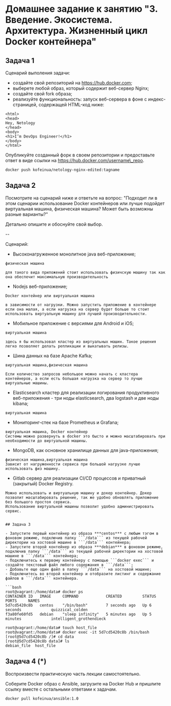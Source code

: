 # Домашнее задание к занятию "3. Введение. Экосистема. Архитектура. Жизненный цикл Docker контейнера"

## Задача 1

Сценарий выполения задачи:

* создайте свой репозиторий на https://hub.docker.com;
* выберете любой образ, который содержит веб-сервер Nginx;
* создайте свой fork образа;
* реализуйте функциональность:
запуск веб-сервера в фоне с индекс-страницей, содержащей HTML-код ниже:

```
<html>
<head>
Hey, Netology
</head>
<body>
<h1>I’m DevOps Engineer!</h1>
</body>
</html>
```

Опубликуйте созданный форк в своем репозитории и предоставьте ответ в виде ссылки на https://hub.docker.com/username\_repo.

`docker push kofeinua/netology-nginx-edited:tagname`

## Задача 2

Посмотрите на сценарий ниже и ответьте на вопрос:
"Подходит ли в этом сценарии использование Docker контейнеров или лучше подойдет виртуальная машина, физическая машина? Может быть возможны разные варианты?"

Детально опишите и обоснуйте свой выбор.

--

Сценарий:

* Высоконагруженное монолитное java веб-приложение;

```
физическая машина

для такого вида приложений стоит использовать физичскую машину так как она обеспечит максимальную производительность
```

* Nodejs веб-приложение;

```
Docker контейнер или виртуальная машина

в зависимости от нагрузки. Можно запустить приложение в контейнере если она малая, а если нагрузка на сервер будет больше то стоит использовать виртуальную машину для лучшей производительности.
```

* Мобильное приложение c версиями для Android и iOS;

```
виртуальная машина

здесь я бы использовал кластер из виртуальных машин. Такое решения легко позволяет делать репликации и выкатывать релизы.
```

* Шина данных на базе Apache Kafka;

```
виртуальная машина,физическая машина

Если количество запросов небольшое можно начать с кластера контейнеров, а если есть большая нагрузка на сервер то лучше виртуальные машины.
```

* Elasticsearch кластер для реализации логирования продуктивного веб-приложения - три ноды elasticsearch, два logstash и две ноды kibana;

```
виртуальная машина
```

* Мониторинг-стек на базе Prometheus и Grafana;

```
виртуальная машина, Docker контейнер
Системы можно развернуть в docker это бысто и можно масштабировать при необходимости до виртуальной машины.
```

* MongoDB, как основное хранилище данных для java-приложения;

```
физическая машина,виртуальная машина
Зависит от нагруженности сервиса при большой нагрузке лучше использовать физ машину.
```

* Gitlab сервер для реализации CI/CD процессов и приватный (закрытый) Docker Registry.

```
Можно использовать и виртуальную машину и докер контейнер. Докер позволит масштабировать решение, так же удобно обновлять приложение без большого простоя сервиса.
Использование виртуальной машины позволит удобно администрировать сервис.


## Задача 3

- Запустите первый контейнер из образа ***centos*** c любым тэгом в фоновом режиме, подключив папку ```/data``` из текущей рабочей директории на хостовой машине в ```/data``` контейнера;
- Запустите второй контейнер из образа ***debian*** в фоновом режиме, подключив папку ```/data``` из текущей рабочей директории на хостовой машине в ```/data``` контейнера;
- Подключитесь к первому контейнеру с помощью ```docker exec``` и создайте текстовый файл любого содержания в ```/data```;
- Добавьте еще один файл в папку ```/data``` на хостовой машине;
- Подключитесь во второй контейнер и отобразите листинг и содержание файлов в ```/data``` контейнера.

```bash
root@vagrant:/home/data# docker ps
CONTAINER ID   IMAGE     COMMAND            CREATED         STATUS         PORTS     NAMES
5d7cd5420c8b   centos    "/bin/bash"        7 seconds ago   Up 6 seconds             quizzical_colden
f3a80fe60fd5   debian    "sleep infinity"   5 minutes ago   Up 5 minutes             intelligent_grothendieck

root@vagrant:/home/data# touch host_file
root@vagrant:/home/data# docker exec -it 5d7cd5420c8b /bin/bash
[root@5d7cd5420c8b /]# cd data
[root@5d7cd5420c8b data]# ls
debian_file  host_file
```
## Задача 4 (*)

Воспроизвести практическую часть лекции самостоятельно.

Соберите Docker образ с Ansible, загрузите на Docker Hub и пришлите ссылку вместе с остальными ответами к задачам.
```
docker pull kofeinua/ansible:1.0
```